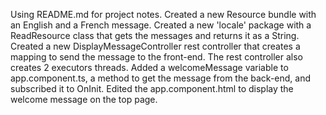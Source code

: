 Using README.md for project notes.
Created a new Resource bundle with an English and a French message.
Created a new 'locale' package with a ReadResource class that gets the messages and returns it as a String.
Created a new DisplayMessageController rest controller that creates a mapping to send the message to the front-end.
The rest controller also creates 2 executors threads.
Added a welcomeMessage variable to app.component.ts, a method to get the message from the back-end, and subscribed it to OnInit.
Edited the app.component.html to display the welcome message on the top page.